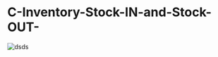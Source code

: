 # C-Inventory-Stock-IN-and-Stock-OUT-

![dsds](https://github.com/X-Secret-X/-C-Sharp--Inventory-Stock-IN-and-Stock-OUT-/assets/138319100/b3b19548-f616-4883-86a3-594140f29df0)
